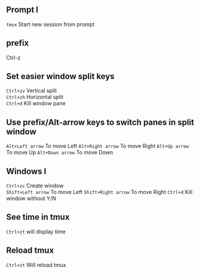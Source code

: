 ## Prompt I
`tmux` Start new session from prompt<br/>

## prefix
Ctrl-z

## Set easier window split keys
`Ctrl+zv` Vertical split<br/>
`Ctrl+zh` Horizontal split<br/>
`Ctrl+d` Kill window pane<br/>

## Use prefix/Alt-arrow keys to switch panes in split window
`Alt+Left arrow` To move Left
`Alt+Right arrow` To move Right
`Alt+Up arrow` To move Up
`Alt+Down arrow` To move Down

## Windows I
`Ctrl+zc` Create window<br/>
`Shift+Left arrow` To move Left
`Shift+Right arrow` To move Right
`Ctrl+d` Kill window without Y/N<br/>

## See time in tmux
`Ctrl+zt` will display time

## Reload tmux
`Ctrl+zt` Will reload tmux

